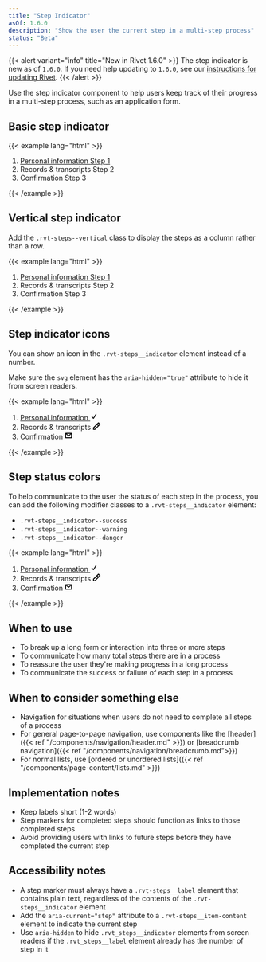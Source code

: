 ```yaml
---
title: "Step Indicator"
asOf: 1.6.0
description: "Show the user the current step in a multi-step process"
status: "Beta"
---
```


{{< alert variant="info" title="New in Rivet 1.6.0" >}}
The step indicator is new as of `1.6.0`. If you need help updating to `1.6.0`, see our [instructions for updating Rivet](/components/#updating-the-rivet-npm-package").
{{< /alert >}}

Use the step indicator component to help users keep track of their progress in a multi-step process, such as an application form.

## Basic step indicator

{{< example lang="html" >}}<ol class="rvt-steps">
  <li class="rvt-steps__item">
    <a href="#" class="rvt-steps__item-content">
      <span class="rvt-steps__label">Personal information</span>
      <span class="rvt-steps__indicator">
        <span class="rvt-sr-only">Step</span> 1
      </span>
    </a>
  </li>
  <li class="rvt-steps__item">
    <span class="rvt-steps__item-content" aria-current="step">
      <span class="rvt-steps__label">Records &amp; transcripts</span>
      <span class="rvt-steps__indicator">
        <span class="rvt-sr-only">Step</span> 2
      </span>
    </span>
  </li>
  <li class="rvt-steps__item">
    <span class="rvt-steps__item-content">
      <span class="rvt-steps__label">Confirmation</span>
      <span class="rvt-steps__indicator">
        <span class="rvt-sr-only">Step</span> 3
      </span>
    </span>
  </li>
</ol>
{{< /example >}}

## Vertical step indicator

Add the `.rvt-steps--vertical` class to display the steps as a column rather than a row.

{{< example lang="html" >}}<ol class="rvt-steps rvt-steps--vertical">
  <li class="rvt-steps__item">
    <a href="#" class="rvt-steps__item-content">
      <span class="rvt-steps__label">Personal information</span>
      <span class="rvt-steps__indicator">
        <span class="rvt-sr-only">Step</span> 1
      </span>
    </a>
  </li>
  <li class="rvt-steps__item">
    <span class="rvt-steps__item-content" aria-current="step">
      <span class="rvt-steps__label">Records &amp; transcripts</span>
      <span class="rvt-steps__indicator">
        <span class="rvt-sr-only">Step</span> 2
      </span>
    </span>
  </li>
  <li class="rvt-steps__item">
    <span class="rvt-steps__item-content">
      <span class="rvt-steps__label">Confirmation</span>
      <span class="rvt-steps__indicator">
        <span class="rvt-sr-only">Step</span> 3
      </span>
    </span>
  </li>
</ol>
{{< /example >}}

## Step indicator icons

You can show an icon in the `.rvt-steps__indicator` element instead of a number.

Make sure the `svg` element has the `aria-hidden="true"` attribute to hide it from screen readers.

{{< example lang="html" >}}<ol class="rvt-steps">
  <li class="rvt-steps__item">
    <a href="#" class="rvt-steps__item-content">
      <span class="rvt-steps__label">Personal information</span>
      <span class="rvt-steps__indicator">
        <svg xmlns="http://www.w3.org/2000/svg" width="16" height="16" viewBox="0 0 16 16" aria-hidden="true">
          <path fill="currentColor" d="M6.72,13l-.48-.36-3-3A1,1,0,0,1,4.71,8.29l2.11,2.12,4.33-6.94a1,1,0,0,1,1.7,1.06L7.64,12.87Z"/>
        </svg>
      </span>
    </a>
  </li>
  <li class="rvt-steps__item">
    <span class="rvt-steps__item-content" aria-current="step">
      <span class="rvt-steps__label">Records &amp; transcripts</span>
      <span class="rvt-steps__indicator">
        <svg xmlns="http://www.w3.org/2000/svg" width="16" height="16" viewBox="0 0 16 16" aria-hidden="true">
          <path fill="currentColor" d="M14.62,4.19,11.74,1.34a1.1,1.1,0,0,0-1.55,0L0,11.62,0,16l4.45,0L14.64,5.73A1.1,1.1,0,0,0,14.62,4.19ZM3.62,14H2V12.44l6-6L9.58,8ZM11,6.57,9.4,5,11,3.4,12.57,5Z"/>
        </svg>
      </span>
    </span>
  </li>
  <li class="rvt-steps__item">
    <span class="rvt-steps__item-content">
      <span class="rvt-steps__label">Confirmation</span>
      <span class="rvt-steps__indicator">
        <svg xmlns="http://www.w3.org/2000/svg" width="16" height="16" viewBox="0 0 16 16" aria-hidden="true">
          <path fill="currentColor" d="M13.5,3H2.5A1.5,1.5,0,0,0,1,4.5v8A1.5,1.5,0,0,0,2.5,14h11A1.5,1.5,0,0,0,15,12.5v-8A1.5,1.5,0,0,0,13.5,3ZM11.41,5,8,7.77,4.59,5ZM3,12V6.29L7.11,9.62l.12.08a1.5,1.5,0,0,0,1.54,0L13,6.29V12Z"/>
        </svg>
      </span>
    </span>
  </li>
</ol>
{{< /example >}}

## Step status colors

To help communicate to the user the status of each step in the process, you can add the following modifier classes to a `.rvt-steps__indicator` element:

- `.rvt-steps__indicator--success`
- `.rvt-steps__indicator--warning`
- `.rvt-steps__indicator--danger`

{{< example lang="html" >}}<ol class="rvt-steps">
  <li class="rvt-steps__item">
    <a href="#" class="rvt-steps__item-content">
      <span class="rvt-steps__label">Personal information</span>
      <span class="rvt-steps__indicator rvt-steps__indicator--success">
        <svg xmlns="http://www.w3.org/2000/svg" width="16" height="16" viewBox="0 0 16 16" aria-hidden="true">
          <path fill="currentColor" d="M6.72,13l-.48-.36-3-3A1,1,0,0,1,4.71,8.29l2.11,2.12,4.33-6.94a1,1,0,0,1,1.7,1.06L7.64,12.87Z"/>
        </svg>
      </span>
    </a>
  </li>
  <li class="rvt-steps__item">
    <span class="rvt-steps__item-content" aria-current="step">
      <span class="rvt-steps__label">Records &amp; transcripts</span>
      <span class="rvt-steps__indicator rvt-steps__indicator--warning">
        <svg xmlns="http://www.w3.org/2000/svg" width="16" height="16" viewBox="0 0 16 16" aria-hidden="true">
          <path fill="currentColor" d="M14.62,4.19,11.74,1.34a1.1,1.1,0,0,0-1.55,0L0,11.62,0,16l4.45,0L14.64,5.73A1.1,1.1,0,0,0,14.62,4.19ZM3.62,14H2V12.44l6-6L9.58,8ZM11,6.57,9.4,5,11,3.4,12.57,5Z"/>
        </svg>
      </span>
    </span>
  </li>
  <li class="rvt-steps__item">
    <span class="rvt-steps__item-content">
      <span class="rvt-steps__label">Confirmation</span>
      <span class="rvt-steps__indicator rvt-steps__indicator--danger">
        <svg xmlns="http://www.w3.org/2000/svg" width="16" height="16" viewBox="0 0 16 16" aria-hidden="true">
          <path fill="currentColor" d="M13.5,3H2.5A1.5,1.5,0,0,0,1,4.5v8A1.5,1.5,0,0,0,2.5,14h11A1.5,1.5,0,0,0,15,12.5v-8A1.5,1.5,0,0,0,13.5,3ZM11.41,5,8,7.77,4.59,5ZM3,12V6.29L7.11,9.62l.12.08a1.5,1.5,0,0,0,1.54,0L13,6.29V12Z"/>
        </svg>
      </span>
    </span>
  </li>
</ol>
{{< /example >}}

## When to use
- To break up a long form or interaction into three or more steps
- To communicate how many total steps there are in a process
- To reassure the user they're making progress in a long process
- To communicate the success or failure of each step in a process

## When to consider something else
- Navigation for situations when users do not need to complete all steps of a process
- For general page-to-page navigation, use components like the [header]({{< ref "/components/navigation/header.md" >}}) or [breadcrumb navigation]({{< ref "/components/navigation/breadcrumb.md">}})
- For normal lists, use [ordered or unordered lists]({{< ref "/components/page-content/lists.md" >}})

## Implementation notes
- Keep labels short (1-2 words)
- Step markers for completed steps should function as links to those completed steps
- Avoid providing users with links to future steps before they have completed the current step

## Accessibility notes
- A step marker must always have a `.rvt-steps__label` element that contains plain text, regardless of the contents of the `.rvt-steps__indicator` element
- Add the `aria-current="step"` attribute to a `.rvt-steps__item-content` element to indicate the current step
- Use `aria-hidden` to hide `.rvt_steps__indicator` elements from screen readers if the `.rvt_steps__label` element already has the number of step in it